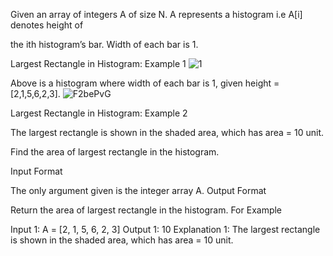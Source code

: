 Given an array of integers A of size N. A represents a histogram i.e A[i] denotes height of 

the ith histogram’s bar. Width of each bar is 1.

Largest Rectangle in Histogram: Example 1
![1](https://user-images.githubusercontent.com/63565510/126015132-6e526786-23d7-4a82-a5b2-75e0fd58e420.png)

Above is a histogram where width of each bar is 1, given height = [2,1,5,6,2,3].
![F2bePvG](https://user-images.githubusercontent.com/63565510/126015151-e14eba0c-1050-448f-85ed-08ef8ff106df.png)

Largest Rectangle in Histogram: Example 2

The largest rectangle is shown in the shaded area, which has area = 10 unit.

Find the area of largest rectangle in the histogram.




Input Format

The only argument given is the integer array A.
Output Format

Return the area of largest rectangle in the histogram.
For Example

Input 1:
    A = [2, 1, 5, 6, 2, 3]
Output 1:
    10
    Explanation 1:
        The largest rectangle is shown in the shaded area, which has area = 10 unit.
